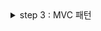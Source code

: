 <details>
<summary>step 3 : MVC 패턴</summary>
<div markdown="1">

### 초기 화면

<img width="500" alt="image" src="https://user-images.githubusercontent.com/37682858/76142979-33f17d00-60b6-11ea-83b9-14b1a1314b81.png">

### 초코우유 추가 버튼 누른 후

<img width="500" alt="image" src="https://user-images.githubusercontent.com/37682858/76142981-394ec780-60b6-11ea-813d-7d12096143fb.png">

### 잔액 + 5000 누른 후

<img width="500" alt="image" src="https://user-images.githubusercontent.com/37682858/76142983-3c49b800-60b6-11ea-9348-d0ed4fce14ca.png">

</div>
</details>